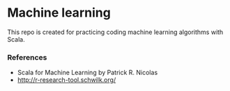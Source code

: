 # Machine learning #

This repo is created for practicing coding machine learning algorithms with 
Scala.

### References ###

- Scala for Machine Learning by Patrick R. Nicolas
- http://r-research-tool.schwilk.org/
